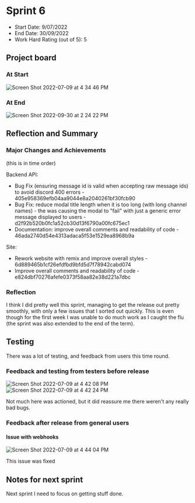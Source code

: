# Sprint 6

- Start Date: 9/07/2022
- End Date: 30/09/2022
- Work Hard Rating (out of 5): 5

## Project board

### At Start

![Screen Shot 2022-07-09 at 4 34 46 PM](https://user-images.githubusercontent.com/52091960/178091737-6ba34b0f-0b44-40a8-b48c-2d2e98befaf9.png)

### At End

![Screen Shot 2022-09-30 at 2 24 22 PM](https://user-images.githubusercontent.com/52091960/193169973-47b0bb75-2fcc-4e36-9817-09006fdb8ac3.png)


## Reflection and Summary

### Major Changes and Achievements

(this is in time order)

Backend API:

- Bug Fix (ensuring message id is valid when accepting raw message ids) to avoid discord 400 errors - 405e958369efb04aa9044e8a2040261bf30fcb90
- Bug Fix: reduce modal title length when it is too long (with long channel names) - the was causing the modal to "fail" with just a generic error message displayed to users - d2f92b520b0fc1a52cb30d13f6790a00fc675ec1
- Documentation: improve overall comments and readability of code - 46ada2740d54e4313adaca5f53e1529ea8968b9a

Site:

- Rework website with remix and improve overall styles - 6d889465b1cf26efdfbd9bfd5d7f78942cabd074
- Improve overall comments and readability of code - e824dbf70276afefe0373f58aa82e38d221a7dbc

### Reflection

I think I did pretty well this sprint, managing to get the release out pretty smoothly, with only a few issues that I sorted out quickly.
This is even though for the first week I was unable to do much work as I caught the flu (the sprint was also extended to the end of the term).

## Testing

There was a lot of testing, and feedback from users this time round.

### Feedback and testing from testers before release

![Screen Shot 2022-07-09 at 4 42 08 PM](https://user-images.githubusercontent.com/52091960/178091888-1858cfcd-495e-4905-a6f2-cc15761557ec.png)
![Screen Shot 2022-07-09 at 4 42 24 PM](https://user-images.githubusercontent.com/52091960/178091893-1592b90a-a6bc-478e-916f-eb4e70bfdd36.png)

Not much here was actioned, but it did reassure me there weren't any really bad bugs.

### Feedback after release from general users

#### Issue with webhooks

![Screen Shot 2022-07-09 at 4 44 04 PM](https://user-images.githubusercontent.com/52091960/178091932-2d1610ae-46b0-4d7f-9a52-d4057d522e07.png)

This issue was fixed

## Notes for next sprint

Next sprint I need to focus on getting stuff done.
